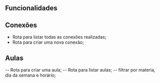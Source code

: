## Funcionalidades

## Conexões

- Rota para listar todas as conexões realizadas;
- Rota para criar uma nova conexão;

## Aulas

-- Rota para criar uma aula;
-- Rota para listar aulas;
-- filtrar por materia, dia da semana e horário;
